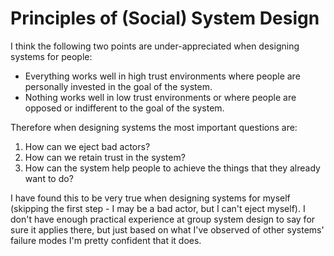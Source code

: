 # Principles of (Social) System Design

I think the following two points are under-appreciated when designing systems for people:

* Everything works well in high trust environments where people are personally invested in the goal of the system.
* Nothing works well in low trust environments or where people are opposed or indifferent to the goal of the system.

Therefore when designing systems the most important questions are:

1. How can we eject bad actors?
2. How can we retain trust in the system?
3. How can the system help people to achieve the things that they already want to do?

I have found this to be very true when designing systems for myself (skipping the first step - I may be a bad actor, but I can't eject myself). I don't have enough practical experience at group system design to say for sure it applies there,
but just based on what I've observed of other systems' failure modes I'm pretty confident that it does.
